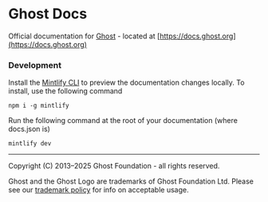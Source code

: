 # Ghost Docs

Official documentation for [Ghost](https://github.com/tryghost/ghost) - located at [https://docs.ghost.org](https://docs.ghost.org)

### Development

Install the [Mintlify CLI](https://www.npmjs.com/package/mintlify) to preview the documentation changes locally. To install, use the following command

```
npm i -g mintlify
```

Run the following command at the root of your documentation (where docs.json is)

```
mintlify dev
```

---

Copyright (C) 2013–2025 Ghost Foundation - all rights reserved. 

Ghost and the Ghost Logo are trademarks of Ghost Foundation Ltd. Please see our [trademark policy](https://ghost.org) for info on acceptable usage.
